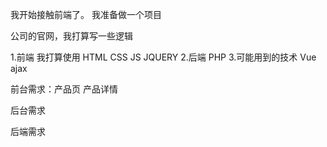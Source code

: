 我开始接触前端了。
我准备做一个项目

公司的官网，我打算写一些逻辑

1.前端 我打算使用 HTML CSS JS JQUERY
2.后端 PHP
3.可能用到的技术 Vue ajax

前台需求：产品页 产品详情

后台需求

后端需求

